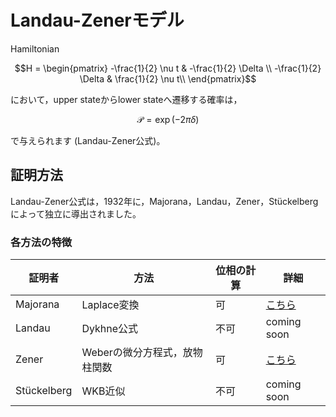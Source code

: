 # Landau-Zenerモデル
Hamiltonian
```math
H
=
\begin{pmatrix}
-\frac{1}{2} \nu t & -\frac{1}{2} \Delta \\
-\frac{1}{2} \Delta & \frac{1}{2} \nu t\\
\end{pmatrix}
```
において，upper stateからlower stateへ遷移する確率は，
```math
\mathcal{P}
= \exp(-2 \pi \delta)
```
で与えられます (Landau-Zener公式)。

## 証明方法
Landau-Zener公式は，1932年に，Majorana，Landau，Zener，Stückelbergによって独立に導出されました。

### 各方法の特徴
|証明者|方法|位相の計算|詳細|
|-|-|-|-|
|Majorana|Laplace変換|可|[こちら](/DOC/Majorana.md)|
|Landau|Dykhne公式|不可|coming soon|
|Zener|Weberの微分方程式，放物柱関数|可|[こちら](/DOC/Zener.md)|
|Stückelberg|WKB近似|不可|coming soon|